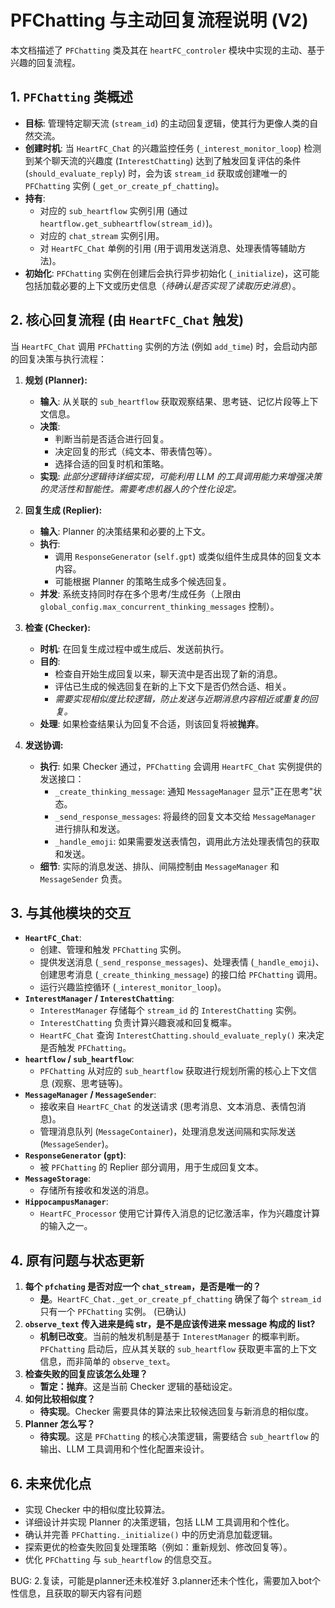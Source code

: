 # PFChatting 与主动回复流程说明 (V2)

本文档描述了 `PFChatting` 类及其在 `heartFC_controler` 模块中实现的主动、基于兴趣的回复流程。

## 1. `PFChatting` 类概述

*   **目标**: 管理特定聊天流 (`stream_id`) 的主动回复逻辑，使其行为更像人类的自然交流。
*   **创建时机**: 当 `HeartFC_Chat` 的兴趣监控任务 (`_interest_monitor_loop`) 检测到某个聊天流的兴趣度 (`InterestChatting`) 达到了触发回复评估的条件 (`should_evaluate_reply`) 时，会为该 `stream_id` 获取或创建唯一的 `PFChatting` 实例 (`_get_or_create_pf_chatting`)。
*   **持有**:
    *   对应的 `sub_heartflow` 实例引用 (通过 `heartflow.get_subheartflow(stream_id)`)。
    *   对应的 `chat_stream` 实例引用。
    *   对 `HeartFC_Chat` 单例的引用 (用于调用发送消息、处理表情等辅助方法)。
*   **初始化**: `PFChatting` 实例在创建后会执行异步初始化 (`_initialize`)，这可能包括加载必要的上下文或历史信息（*待确认是否实现了读取历史消息*）。

## 2. 核心回复流程 (由 `HeartFC_Chat` 触发)

当 `HeartFC_Chat` 调用 `PFChatting` 实例的方法 (例如 `add_time`) 时，会启动内部的回复决策与执行流程：

1.  **规划 (Planner):**
    *   **输入**: 从关联的 `sub_heartflow` 获取观察结果、思考链、记忆片段等上下文信息。
    *   **决策**:
        *   判断当前是否适合进行回复。
        *   决定回复的形式（纯文本、带表情包等）。
        *   选择合适的回复时机和策略。
    *   **实现**: *此部分逻辑待详细实现，可能利用 LLM 的工具调用能力来增强决策的灵活性和智能性。需要考虑机器人的个性化设定。*

2.  **回复生成 (Replier):**
    *   **输入**: Planner 的决策结果和必要的上下文。
    *   **执行**:
        *   调用 `ResponseGenerator` (`self.gpt`) 或类似组件生成具体的回复文本内容。
        *   可能根据 Planner 的策略生成多个候选回复。
    *   **并发**: 系统支持同时存在多个思考/生成任务（上限由 `global_config.max_concurrent_thinking_messages` 控制）。

3.  **检查 (Checker):**
    *   **时机**: 在回复生成过程中或生成后、发送前执行。
    *   **目的**:
        *   检查自开始生成回复以来，聊天流中是否出现了新的消息。
        *   评估已生成的候选回复在新的上下文下是否仍然合适、相关。
        *   *需要实现相似度比较逻辑，防止发送与近期消息内容相近或重复的回复。*
    *   **处理**: 如果检查结果认为回复不合适，则该回复将被**抛弃**。

4.  **发送协调:**
    *   **执行**: 如果 Checker 通过，`PFChatting` 会调用 `HeartFC_Chat` 实例提供的发送接口：
        *   `_create_thinking_message`: 通知 `MessageManager` 显示"正在思考"状态。
        *   `_send_response_messages`: 将最终的回复文本交给 `MessageManager` 进行排队和发送。
        *   `_handle_emoji`: 如果需要发送表情包，调用此方法处理表情包的获取和发送。
    *   **细节**: 实际的消息发送、排队、间隔控制由 `MessageManager` 和 `MessageSender` 负责。

## 3. 与其他模块的交互

*   **`HeartFC_Chat`**:
    *   创建、管理和触发 `PFChatting` 实例。
    *   提供发送消息 (`_send_response_messages`)、处理表情 (`_handle_emoji`)、创建思考消息 (`_create_thinking_message`) 的接口给 `PFChatting` 调用。
    *   运行兴趣监控循环 (`_interest_monitor_loop`)。
*   **`InterestManager` / `InterestChatting`**:
    *   `InterestManager` 存储每个 `stream_id` 的 `InterestChatting` 实例。
    *   `InterestChatting` 负责计算兴趣衰减和回复概率。
    *   `HeartFC_Chat` 查询 `InterestChatting.should_evaluate_reply()` 来决定是否触发 `PFChatting`。
*   **`heartflow` / `sub_heartflow`**:
    *   `PFChatting` 从对应的 `sub_heartflow` 获取进行规划所需的核心上下文信息 (观察、思考链等)。
*   **`MessageManager` / `MessageSender`**:
    *   接收来自 `HeartFC_Chat` 的发送请求 (思考消息、文本消息、表情包消息)。
    *   管理消息队列 (`MessageContainer`)，处理消息发送间隔和实际发送 (`MessageSender`)。
*   **`ResponseGenerator` (`gpt`)**:
    *   被 `PFChatting` 的 Replier 部分调用，用于生成回复文本。
*   **`MessageStorage`**:
    *   存储所有接收和发送的消息。
*   **`HippocampusManager`**:
    *   `HeartFC_Processor` 使用它计算传入消息的记忆激活率，作为兴趣度计算的输入之一。

## 4. 原有问题与状态更新

1.  **每个 `pfchating` 是否对应一个 `chat_stream`，是否是唯一的？**
    *   **是**。`HeartFC_Chat._get_or_create_pf_chatting` 确保了每个 `stream_id` 只有一个 `PFChatting` 实例。 (已确认)
2.  **`observe_text` 传入进来是纯 str，是不是应该传进来 message 构成的 list?**
    *   **机制已改变**。当前的触发机制是基于 `InterestManager` 的概率判断。`PFChatting` 启动后，应从其关联的 `sub_heartflow` 获取更丰富的上下文信息，而非简单的 `observe_text`。
3.  **检查失败的回复应该怎么处理？**
    *   **暂定：抛弃**。这是当前 Checker 逻辑的基础设定。
4.  **如何比较相似度？**
    *   **待实现**。Checker 需要具体的算法来比较候选回复与新消息的相似度。
5.  **Planner 怎么写？**
    *   **待实现**。这是 `PFChatting` 的核心决策逻辑，需要结合 `sub_heartflow` 的输出、LLM 工具调用和个性化配置来设计。


## 6. 未来优化点

*   实现 Checker 中的相似度比较算法。
*   详细设计并实现 Planner 的决策逻辑，包括 LLM 工具调用和个性化。
*   确认并完善 `PFChatting._initialize()` 中的历史消息加载逻辑。
*   探索更优的检查失败回复处理策略（例如：重新规划、修改回复等）。
*   优化 `PFChatting` 与 `sub_heartflow` 的信息交互。



BUG:
2.复读，可能是planner还未校准好
3.planner还未个性化，需要加入bot个性信息，且获取的聊天内容有问题